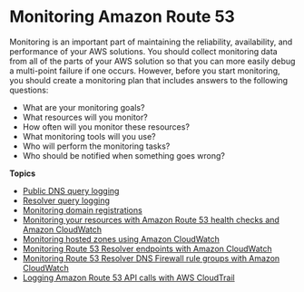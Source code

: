# Monitoring Amazon Route 53<a name="monitoring-overview"></a>

Monitoring is an important part of maintaining the reliability, availability, and performance of your AWS solutions\. You should collect monitoring data from all of the parts of your AWS solution so that you can more easily debug a multi\-point failure if one occurs\. However, before you start monitoring, you should create a monitoring plan that includes answers to the following questions:
+ What are your monitoring goals?
+ What resources will you monitor?
+ How often will you monitor these resources?
+ What monitoring tools will you use?
+ Who will perform the monitoring tasks?
+ Who should be notified when something goes wrong?

**Topics**
+ [Public DNS query logging](query-logs.md)
+ [Resolver query logging](resolver-query-logs.md)
+ [Monitoring domain registrations](monitoring-domain-registrations.md)
+ [Monitoring your resources with Amazon Route 53 health checks and Amazon CloudWatch](monitoring-cloudwatch.md)
+ [Monitoring hosted zones using Amazon CloudWatch](monitoring-hosted-zones-with-cloudwatch.md)
+ [Monitoring Route 53 Resolver endpoints with Amazon CloudWatch](monitoring-resolver-with-cloudwatch.md)
+ [Monitoring Route 53 Resolver DNS Firewall rule groups with Amazon CloudWatch](monitoring-resolver-dns-firewall-with-cloudwatch.md)
+ [Logging Amazon Route 53 API calls with AWS CloudTrail](logging-using-cloudtrail.md)